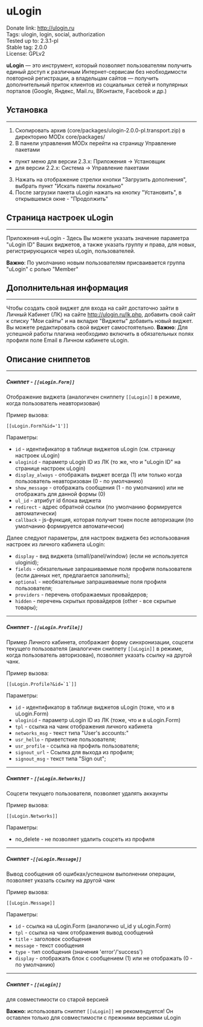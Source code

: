 # uLogin

Donate link: http://ulogin.ru  
Tags: ulogin, login, social, authorization  
Tested up to: 2.3.1-pl  
Stable tag: 2.0.0  
License: GPLv2  

**uLogin** — это инструмент, который позволяет пользователям получить единый доступ к различным Интернет-сервисам без необходимости повторной регистрации,
а владельцам сайтов — получить дополнительный приток клиентов из социальных сетей и популярных порталов (Google, Яндекс, Mail.ru, ВКонтакте, Facebook и др.)

## Установка
***

1. Скопировать архив (core/packages/ulogin-2.0.0-pl.transport.zip) в директорию MODx core/packages/
2. В панели управления MODx перейти на страницу Управление пакетами
 - пункт меню для версии 2.3.x: Приложения -> Установщик
 - для версии 2.2.x: Система -> Управление пакетами
3. Нажать на отображение стрелки кнопки "Загрузить дополнения", выбрать пункт "Искать пакеты локально"
4. После загрузки пакета uLogin нажать на кнопку "Установить", в открывшемся окне - "Продолжить"

## Страница настроек uLogin
***

Приложения->uLogin - Здесь Вы можете указать значение параметра "uLogin ID" Ваших виджетов,
а также указать группу и права, для новых, регистрирующихся через uLogin, пользователей.

**Важно**: По умолчанию новым пользователям присваивается группа "uLogin" с ролью "Member"

## Дополнительная информация
***

Чтобы создать свой виджет для входа на сайт достаточно зайти в Личный Кабинет (ЛК) на сайте http://ulogin.ru/lk.php,
добавить свой сайт к списку "Мои сайты" и на вкладке "Виджеты" добавить новый виджет. Вы можете редактировать свой виджет самостоятельно.
**Важно**: Для успешной работы плагина необходимо включить в обязательных полях профиля поле Еmail в Личном кабинете uLogin.


## Описание сниппетов
***

##### Сниппет - `[[uLogin.Form]]`
Отображение виджета (аналогичен сниппету `[[uLogin]]` в режиме, когда пользователь неавторизован)

Пример вызова:

    [[uLogin.Form?&id='1']]

Параметры:
+ `id` - идентификатор в таблице виджетов uLogin (см. страницу настроек uLogin)
+ `uloginid` - параметр uLogin ID из ЛК (то же, что и "uLogin ID" на странице настроек uLogin)
+ `display_always` - отображать виджет всегда (1) или только когда пользователь неавторизован (0 - по умолчанию)
+ `show_message` - отображать сообщения (1 - по умолчанию) или не отображать для данной формы (0)
+ `ul_id`   - атрибут id блока виджета
+ `redirect` - адрес обратной ссылки (по умолчанию формируется автоматически)
+ `callback` - js-функция, которая получит токен после авторизации (по умолчанию формируется автоматически)

Далее следуют параметры, для настроек виджета без использования настроек из личного кабинета uLogin:
+ `display` - вид виджета (small/panel/window) (если не используется uloginid);
+ `fields`  - обязательные запрашиваемые поля профиля пользователя (если данных нет, предлагается заполнить);
+ `optional`  - необязательные запрашиваемые поля профиля пользователя;
+ `providers` - перечень отображаемых провайдеров;
+ `hidden` - перечень скрытых провайдеров (other - все скрытые товары);


***
##### Сниппет - `[[uLogin.Profile]]`
Пример Личного кабинета, отображает форму синхронизации, соцсети текущего пользователя (аналогичен сниппету `[[uLogin]]` в режиме, когда пользователь авторизован), позволяет указать ссылку на другой чанк.

Пример вызова:

    [[uLogin.Profile?&id=`1`]]

Параметры:
+ `id` - идентификатор в таблице виджетов uLogin (тоже, что и в uLogin.Form)
+ `uloginid` - параметр uLogin ID из ЛК (тоже, что и в uLogin.Form)
+ `tpl` - ссылка на чанк отображения личного кабинета
+ `networks_msg` - текст типа "User\'s accounts:"
+ `usr_hello` - приветсткие пользователя;
+ `usr_profile` - ссылка на профиль пользователя;
+ `signout_url` - Ссылка для выхода из профиля;
+ `signout_msg` - текст типа "Sign out";

***
##### Сниппет - `[[uLogin.Networks]]`
Соцсети текущего пользователя, позволяет удалять аккаунты

Пример вызова:

    [[uLogin.Networks]]

Параметры:
+ no_delete - не позволяет удалить соцсеть из профиля

***
##### Сниппет -`[[uLogin.Message]]`
Вывод сообщения об ошибках/успешном выполнении операции, позволяет указать ссылку на другой чанк

Пример вызова:

    [[uLogin.Message]]

Параметры:
+ `id` - ссылка на uLogin.Form (аналогично ul_id у uLogin.Form)
+ `tpl` - ссылка на чанк отображения вывод сообщений
+ `title` - заголовок сообщения
+ `message` - текст сообщения
+ `type` - тип сообщения (значения 'error'/'success')
+ `display` - отображать блок с сообщением (1) или не отображать (0 - по умолчанию)

***
##### Сниппет - `[[uLogin]]`
для совместимости со старой версией

**Важно:** использовать сниппет `[[uLogin]]` не рекомендуется! Он оставлен только для совместимости с прежними версиями uLogin